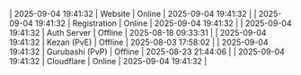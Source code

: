 | 2025-09-04 19:41:32 | Website | Online | 2025-09-04 19:41:32 |
| 2025-09-04 19:41:32 | Registration | Online | 2025-09-04 19:41:32 |
| 2025-09-04 19:41:32 | Auth Server | Offline | 2025-08-18 09:33:31 |
| 2025-09-04 19:41:32 | Kezan (PvE) | Offline | 2025-08-03 17:58:02 |
| 2025-09-04 19:41:32 | Gurubashi (PvP) | Offline | 2025-08-23 21:44:06 |
| 2025-09-04 19:41:32 | Cloudflare | Online | 2025-09-04 19:41:32 |
